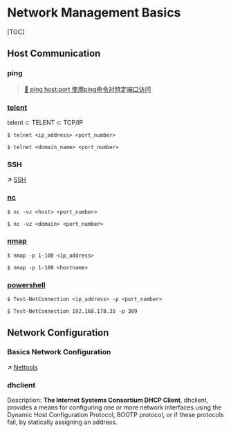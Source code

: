 # Network Management Basics

[TOC]





## Host Communication
### ping
> [📜 ping host:port 使用ping命令对特定端口访问](https://blog.csdn.net/allway2/article/details/106961916)


### [telent](https://www.cnblogs.com/peida/archive/2013/03/13/2956992.html)
telent $\subset$ TELENT $\subset$ TCP/IP
```shell
$ telnet <ip_address> <port_number>

$ telnet <domain_name> <port_number>
```


### SSH
↗ [SSH](../../../../🏎️%20Computer%20Networking/📌%20Computer%20Networking%20Basics/0x01%20Application%20Layer/Host%20Access/SSH/SSH.md)


### [nc]()
```shell
$ nc -vz <host> <port_number>

$ nc -vz <domain> <port_number>
```



### [nmap]()
```shell
$ nmap -p 1-100 <ip_address>

$ nmap -p 1-100 <hostname>
```



### [powershell]()
```shell
$ Test-NetConnection <ip_address> -p <port_number>

$ Test-NetConnection 192.168.178.35 -p 389
```



## Network Configuration
### Basics Network Configuration
↗ [Nettools](Nettools.md)


### dhclient
Description: **The Internet Systems Consortium DHCP Client**, dhclient, provides a means for configuring one or more network interfaces using the Dynamic Host Configuration Protocol, BOOTP protocol, or if these protocols fail, by statically assigning an address.







